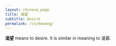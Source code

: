 ```yaml
---
layout: chinese_page
title: 渴望
subtitle: Desire
permalink: /cn/kewang/
---
```


**渴望** means to desire. It is similar in meaning to 渴慕.

